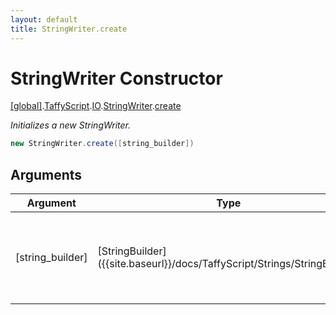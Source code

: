 ```yaml
---
layout: default
title: StringWriter.create
---
```


# StringWriter Constructor

[\[global\]]({{site.baseurl}}/docs/).[TaffyScript]({{site.baseurl}}/docs/TaffyScript/).[IO]({{site.baseurl}}/docs/TaffyScript/IO/).[StringWriter]({{site.baseurl}}/docs/TaffyScript/IO/StringWriter/).[create]({{site.baseurl}}/docs/TaffyScript/IO/StringWriter/create/)

_Initializes a new StringWriter._

```cs
new StringWriter.create([string_builder])
```

## Arguments

<table>
  <col width="15%">
  <col width="15%">
  <thead>
    <tr>
      <th>Argument</th>
      <th>Type</th>
      <th>Description</th>
    </tr>
  </thead>
  <tbody>
    <tr>
      <td>[string_builder]</td>
      <td>[StringBuilder]({{site.baseurl}}/docs/TaffyScript/Strings/StringBuilder)</td>
      <td>The StringBuilder to write to. Defaults to creating a new StringBuilder.</td>
    </tr>
  </tbody>
</table>
